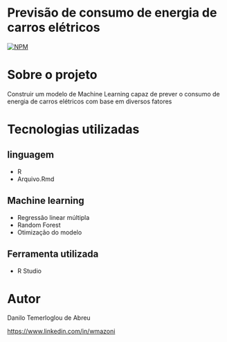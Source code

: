 # Previsão de consumo de energia de carros elétricos
[![NPM](https://img.shields.io/npm/l/react)](https://github.com/DaniloTAbreu/Projeto1/blob/main/LICENSE) 

# Sobre o projeto

Construir um modelo de Machine Learning capaz de prever o consumo de energia de carros elétricos com base em diversos fatores


# Tecnologias utilizadas
## linguagem
- R
- Arquivo.Rmd

## Machine learning
- Regressão linear múltipla
- Random Forest
- Otimização do modelo

## Ferramenta utilizada
- R Studio

# Autor

Danilo Temerloglou de Abreu

https://www.linkedin.com/in/wmazoni
